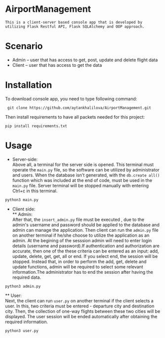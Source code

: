 # AirportManagement
```
This is a client-server based console app that is developed by utilizing Flask Restful API, Flask SQLAlchemy and OOP approach.
```
# Scenario 
* Admin – user that has access to get, post, update and delete flight data
* Client – user that has access to get the data

# Installation
 To download console app, you need to type following command:<br/>
 ```
  git clone https://github.com/aytankhalilova/AirportManagement.git
  ```
  
 Then install requirements to have all packets needed for this project:<br/>
 ```
 pip install requirements.txt
 ```
 
 # Usage
 * Server-side: <br/>
Above all, a terminal for the server side is opened. This terminal must operate the ```main.py``` file, so the software can be utilized by administrator and users. When the database isn't generated, with the ```db.create all()``` function which was included at the end of code, must be used in the ```main.py``` file. Server terminal will be stopped manually with entering Ctrl+c in this terminal. <br/>
```
python3 main.py
```
 *  Client side: <br/>
 ** Admin: <br/>
  After that, the ```insert_admin.py``` file must be executed , due to the admin's username and password should be applied to the database and admin can manage the application. Then client can run the ```admin.py``` file on another terminal if he/she choose to utilize the application as an admin. At the begining of the sesssion admin will need to enter login details (username and password).If authentication and authorization are accurate, then one of the these criteria can be entered as an input: add, update, delete, get, get, all or end. If you select end, the session will be stopped. Instead that, in order to perform the add, get, delete and update functions, admin will be required to select some relevant information.The administrator has to end the session after having the required data.<br/>
  ```
  python3 admin.py
  ```
 ** User: <br/>
  Next, the client can run ```user.py``` on another terminal if the client selects a user. In this, two criteria must be entered - departure city and destination city. Then, the collection of one-way flights between these two cities will be displayed. The user session will be ended automatically after obtaining the required information.<br/>
  ```
  python3 user.py
  ```
 
